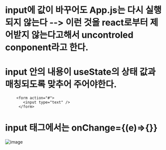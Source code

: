 # input에 값이 바꾸어도 App.js는 다시 실행되지 않는다 --> 이런 것을 react로부터 제어받지 않는다고해서 uncontroled conponent라고 한다.

# input 안의 내용이 useState의 상태 값과 매칭되도록 맞추어 주어야한다.

```
     <form action="#">
        <input type="text" />
      </form>
```


# input 태그에서는 onChange={(e)=>{}}
![image](https://github.com/gogoringhye/read/assets/145514996/6feb5204-7f2c-4e90-8041-f6fe970b268f)
